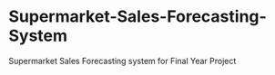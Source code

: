 # Supermarket-Sales-Forecasting-System
Supermarket Sales Forecasting system for Final Year Project 
